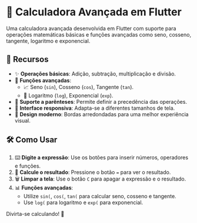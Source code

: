 # 🧮 Calculadora Avançada em Flutter

Uma calculadora avançada desenvolvida em Flutter com suporte para operações matemáticas básicas e funções avançadas como seno, cosseno, tangente, logaritmo e exponencial.

## 🚀 Recursos

- ✨ **Operações básicas**: Adição, subtração, multiplicação e divisão.
- 🧠 **Funções avançadas**:
  - 📈 Seno (`sin`), Cosseno (`cos`), Tangente (`tan`).
  - 🔢 Logaritmo (`log`), Exponencial (`exp`).
- 🔢 **Suporte a parênteses**: Permite definir a precedência das operações.
- 📱 **Interface responsiva**: Adapta-se a diferentes tamanhos de tela.
- 🎨 **Design moderno**: Bordas arredondadas para uma melhor experiência visual.

## 🛠️ Como Usar

1. ⌨️ **Digite a expressão**: Use os botões para inserir números, operadores e funções.
2. 🟰 **Calcule o resultado**: Pressione o botão `=` para ver o resultado.
3. 🗑️ **Limpar a tela**: Use o botão `C` para apagar a expressão e o resultado.
4. 📊 **Funções avançadas**:
   - Utilize `sin(`, `cos(`, `tan(` para calcular seno, cosseno e tangente.
   - Use `log(` para logaritmo e `exp(` para exponencial.

Divirta-se calculando! 🎉

